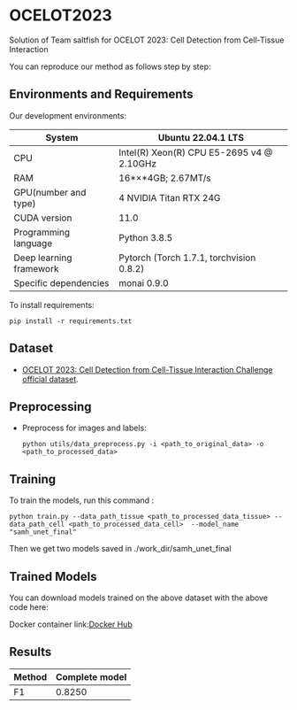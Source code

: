 # OCELOT2023
Solution of Team saltfish for OCELOT 2023: Cell Detection from Cell-Tissue Interaction

You can reproduce our method as follows step by step:


## Environments and Requirements

Our development environments:

| System                  | Ubuntu 22.04.1 LTS                         |
| ----------------------- | ------------------------------------------ |
| CPU                     | Intel(R) Xeon(R) CPU E5-2695 v4 @ 2.10GHz  |
| RAM                     | 16*×*4GB; 2.67MT/s                         |
| GPU(number and type)    | 4 NVIDIA Titan RTX 24G                   |
| CUDA version            | 11.0                                       |
| Programming language    | Python 3.8.5                              |
| Deep learning framework | Pytorch (Torch 1.7.1, torchvision 0.8.2) |
| Specific dependencies   | monai 0.9.0                                |

To install requirements:

```setup
pip install -r requirements.txt
```

## Dataset

-  [OCELOT 2023: Cell Detection from Cell-Tissue Interaction Challenge official dataset](https://ocelot2023.grand-challenge.org/datasets/).

## Preprocessing

- Preprocess for images and labels:

  ```
  python utils/data_preprocess.py -i <path_to_original_data> -o <path_to_processed_data>
  ```
## Training

To train the models, run this command :

  ```
  python train.py --data_path_tissue <path_to_processed_data_tissue> --data_path_cell <path_to_processed_data_cell>  --model_name "samh_unet_final"
  ```
Then we get two models saved in ./work_dir/samh_unet_final

## Trained Models

You can download models trained on the above dataset with the above code here:


Docker  container link:[Docker Hub](https://hub.docker.com/repository/docker/woof4/saltfish/general)

## Results
  | Method | Complete model |
  | ------ | -------------- |
  | F1     |  0.8250        |
